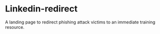# Linkedin-redirect
A landing page to redirect phishing attack victims to an immediate training resource.
